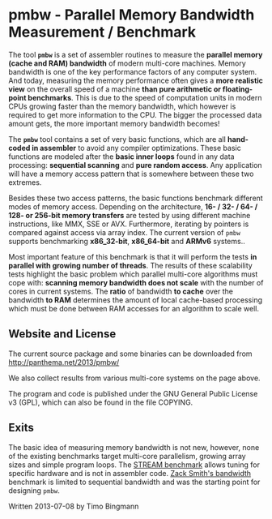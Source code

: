 # pmbw - Parallel Memory Bandwidth Measurement / Benchmark

The tool **`pmbw`** is a set of assembler routines to measure the **parallel
memory (cache and RAM) bandwidth** of modern multi-core machines. Memory
bandwidth is one of the key performance factors of any computer system. And
today, measuring the memory performance often gives a **more realistic view**
on the overall speed of a machine **than pure arithmetic or floating-point
benchmarks**. This is due to the speed of computation units in modern CPUs
growing faster than the memory bandwidth, which however is required to get more
information to the CPU. The bigger the processed data amount gets, the more
important memory bandwidth becomes!

The **`pmbw`** tool contains a set of very basic functions, which are all
**hand-coded in assembler** to avoid any compiler optimizations. These basic
functions are modeled after the **basic inner loops** found in any data
processing: **sequential scanning** and **pure random access**. Any application
will have a memory access pattern that is somewhere between these two extremes.

Besides these two access patterns, the basic functions benchmark different
modes of memory access. Depending on the architecture, **16- / 32- / 64- / 128-
or 256-bit memory transfers** are tested by using different machine
instructions, like MMX, SSE or AVX. Furthermore, iterating by pointers is
compared against access via array index. The current version of `pmbw` supports
benchmarking **x86_32-bit**, **x86_64-bit** and **ARMv6** systems..

Most important feature of this benchmark is that it will perform the tests **in
parallel with growing number of threads**. The results of these scalability
tests highlight the basic problem which parallel multi-core algorithms must
cope with: **scanning memory bandwidth does not scale** with the number of
cores in current systems. The **ratio** of bandwidth **to cache** over the
bandwidth **to RAM** determines the amount of local cache-based processing
which must be done between RAM accesses for an algorithm to scale well.

## Website and License

The current source package and some binaries can be downloaded from
http://panthema.net/2013/pmbw/

We also collect results from various multi-core systems on the page above.

The program and code is published under the GNU General Public License v3
(GPL), which can also be found in the file COPYING.

## Exits

The basic idea of measuring memory bandwidth is not new, however, none of the
existing benchmarks target multi-core parallelism, growing array sizes and
simple program loops. The [STREAM benchmark](http://www.cs.virginia.edu/stream/)
allows tuning for specific hardware and is not in assembler
code. [Zack Smith's bandwidth](http://zsmith.co/bandwidth.html) benchmark is
limited to sequential bandwidth and was the starting point for designing
`pmbw`.

Written 2013-07-08 by Timo Bingmann
